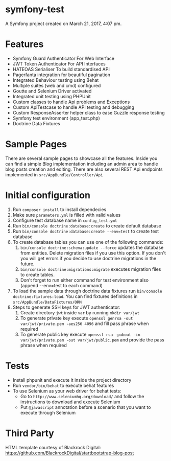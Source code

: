 symfony-test
============

A Symfony project created on March 21, 2017, 4:07 pm.

Features
========

* Symfony Guard Authenticator For Web Interface
* JWT Token Authenticator For API Interfaces
* HATEOAS Serialiser To build standardised API
* Pagerfanta integration for beautiful pagination
* Integrated Behaviour testing using Behat
* Multiple suites (web and cmd) configured
* Goutte and Selenium Driver activated
* Integrated unit testing using PHPUnit
* Custom classes to handle Api problems and Exceptions
* Custom ApiTestcase to handle API testing and debugging
* Custom ResponseAsserter helper class to ease Guzzle response testing
* Symfony test environment (app_test.php)
* Doctrine Data Fixtures

Sample Pages
============

There are several sample pages to showcase all the features. Inside you can find a simple Blog implementation 
including an admin area to handle blog posts creation and editing. There are also several REST Api endpoints 
implemented in `src/AppBundle/Controller/Api`


Initial configuration
=====================
1. Run `composer install` to install dependecies 
2. Make sure `parameters.yml` is filled with valid values
3. Configure test database name in `config_test.yml`
3. Run `bin/console doctrine:database:create` to create default database
4. Run `bin/console doctrine:database:create --env=test` to create test database
5. To create database tables you can use one of the following commands:
    1. `bin/console doctrine:schema:update --force` updates the database from entities. Delete migration files if you 
    use this option. If you don't you will get errors if you decide to use doctrine migrations in the future.
    2. `bin/console doctrine:migrations:migrate` executes migration files to create tables.
    3. Don't forget to run either command for test environment also (append --env=test to each command)
6. To load the sample data through doctrine data fixtures run `bin/console doctrine:fixtures:load`. You can find 
fixtures definitions in `src/AppBundle/DataFixtures/ORM`
7. Steps to generate SSH keys for JWT authenticator:
    1. Create directory `jwt` inside `var` by running `mkdir var/jwt`
    2. To generate private key execute `openssl genrsa -out var/jwt/private.pem -aes256 4096` and fill pass phrase when required
    3. To generate public key execute `openssl rsa -pubout -in var/jwt/private.pem -out var/jwt/public.pem` and provide the pass phrase when required

Tests
=====
* Install phpunit and execute it inside the project directory
* Run `vendor/bin/behat` to execute behat features
* To use Selenium as your web driver for behat tests:
    * Go to `http://www.seleniumhq.org/download/` and follow the instructions to download and execute Selenium
    * Put `@javascript` annotation before a scenario that you want to execute through Selenium
    
Third Party
===========

HTML template courtesy of Blackrock Digital: https://github.com/BlackrockDigital/startbootstrap-blog-post